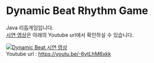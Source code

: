 # Dynamic Beat Rhythm Game 

Java 리듬게임입니다.   
[시연 영상](https://youtu.be/-6ytLhM6xkk)은 아래의 Youtube url에서 확인하실 수 있습니다.    

[![Dynamic Beat 시연 영상](https://img1.daumcdn.net/thumb/R1280x0/?scode=mtistory2&fname=https%3A%2F%2Fk.kakaocdn.net%2Fdn%2FbH19jH%2FbtqC5n6FSIA%2FhjVgmdZIhleRZJXyg1AkCK%2Fimg.jpg)](https://youtu.be/-6ytLhM6xkk)  
Youtube url : https://youtu.be/-6ytLhM6xkk

  
